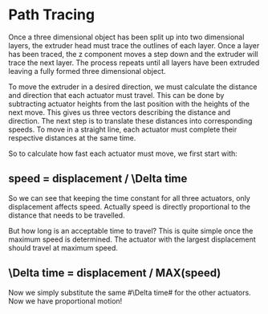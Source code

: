 Path Tracing
============

Once a three dimensional object has been split up into two dimensional layers, the extruder head must trace the outlines of each layer. Once a layer has been traced, the z component moves a step down and the extruder will trace the next layer. The process repeats until all layers have been extruded leaving a fully formed three dimensional object.

To move the extruder in a desired direction, we must calculate the distance and direction that each actuator must travel. This can be done by subtracting actuator heights from the last position with the heights of the next move. This gives us three vectors describing the distance and direction. The next step is to translate these distances into corresponding speeds. To move in a straight line, each actuator must complete their respective distances at the same time. 

So to calculate how fast each actuator must move, we first start with:

## speed = displacement / \Delta time ##

So we can see that keeping the time constant for all three actuators, only displacement affects speed. Actually speed is directly proportional to the distance that needs to be travelled. 

But how long is an acceptable time to travel? This is quite simple once the maximum speed is determined. The actuator with the largest displacement should travel at maximum speed.

## \Delta time = displacement / MAX(speed) ##

Now we simply substitute the same #\Delta time# for the other actuators. Now we have proportional motion! 
